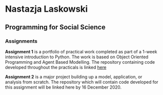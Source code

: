 # **Nastazja Laskowski**
## Programming for Social Science
### Assignments 

**Assignment 1** is a portfolio of practical work completed as part of a 1-week intensive introduction to Python. The work is based on Object Oriented Programming and Agent Based Modelling. The repository containing code developed throughout the practicals is linked [here](https://github.com/nastazja/5995practicals/tree/master/Assignment%201)

**Assignment 2** is a major project building up a model, application, or analysis from scratch. The repository which will contain code developed for this assignment will be linked here by 16 December 2020. 
